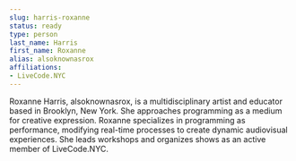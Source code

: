 ```yaml
---
slug: harris-roxanne
status: ready
type: person
last_name: Harris
first_name: Roxanne
alias: alsoknownasrox
affiliations:
- LiveCode.NYC
---
```


Roxanne Harris, alsoknownasrox, is a multidisciplinary artist and educator based in
Brooklyn, New York. She approaches programming as a medium for creative expression.
Roxanne specializes in programming as performance, modifying real-time processes to
create dynamic audiovisual experiences. She leads workshops and organizes shows as an
active member of LiveCode.NYC.
